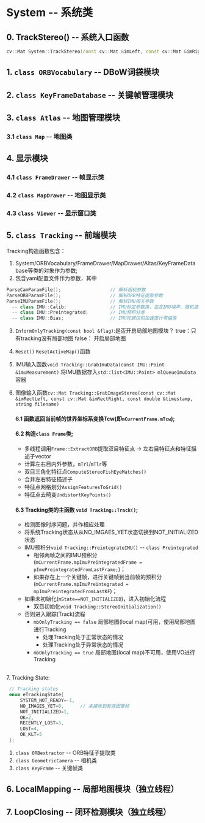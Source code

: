 # System -- 系统类
## 0. TrackStereo() -- 系统入口函数 
```c++
cv::Mat System::TrackStereo(const cv::Mat &imLeft, const cv::Mat &imRight, const double &timestamp, const vector<IMU::Point>& vImuMeas, string filename)
```
## 1. `class ORBVocabulary` -- DBoW词袋模块  
## 2. `class KeyFrameDatabase` -- 关键帧管理模块  
## 3. `class Atlas` -- 地图管理模块  
### 3.1 `class Map` -- 地图类

## 4. 显示模块

  ### 4.1 `class FrameDrawer` -- 帧显示类
### 4.2 `class MapDrawer` -- 地图显示类

### 4.3 `class Viewer` -- 显示窗口类

## 5. `class Tracking` -- 前端模块
  Tracking构造函数包含：
   1. System/ORBVocabulary/FrameDrawer/MapDrawer/Altas/KeyFrameDatabase等类的对象作为参数;  
   2. 包含yaml配置文件作为参数，其中

  ````c++
  ParseCamParamFile();                  // 解析相机参数
  ParseORBParamFile();                  // 解析ORB特征提取参数
  ParseIMUParamFile();                  // 解析IMU相关参数
    -- class IMU::Calib;                // IMU标定参数类，包含IMU噪声、随机游走和协方差变量
    -- class IMU::Preintegrated;        // IMU预积分类
    -- class IMU::Bias;                 // IMU陀螺仪和加速度计零偏类
  ````
   3. `InformOnlyTracking(const bool &flag)`:是否开启局部地图模块？ 
       true：只有tracking没有局部地图
       false： 开启局部地图
       
   4. `Reset()` `ResetActiveMap()`函数

   5. IMU输入函数`void Tracking::GrabImuData(const IMU::Point &imuMeasurement)`
      将IMU数据存入`std::list<IMU::Point> mlQueueImuData`容器
      
   6. 图像输入函数`cv::Mat Tracking::GrabImageStereo(const cv::Mat &imRectLeft, const cv::Mat &imRectRight, const double &timestamp, string filename)`
      #### 6.1 函数返回当前帧的世界坐标系变换Tcw(即`mCurrentFrame.mTcw`);
      #### 6.2 构造`class Frame`类;

      - 多线程调用`Frame::ExtractORB`提取双目特征点 -> 左右目特征点和特征描述子vector
      - 计算左右目内外参数，`mTrl`/`mTlr`等
      - 双目三角化特征点`ComputeStereoFishEyeMatches()`
      - 合并左右特征描述子
      - 特征点网格划分`AssignFeaturesToGrid()`
      - 特征点去畸变`UndistortKeyPoints()`

      #### 6.3 **Tracking类的主函数** `void Tracking::Track()`;
    
      - 检测图像时序问题，并作相应处理
      - 将系统Tracking状态从从NO_IMGAES_YET状态切换到NOT_INITIALIZED状态
      - IMU预积分`void Tracking::PreintegrateIMU()` -- `class Preintegrated`
        - 相邻两帧之间的IMU预积分(`mCurrentFrame.mpImuPreintegratedFrame = pImuPreintegratedFromLastFrame;`)；
        - 如果存在上一个关键帧，进行关键帧到当前帧的预积分(`mCurrentFrame.mpImuPreintegrated = mpImuPreintegratedFromLastKF`)；
      - 如果未初始化(`mState==NOT_INITIALIZED`)，进入初始化流程
        - 双目初始化`void Tracking::StereoInitialization()` 
      - 否则进入跟踪(Track)流程
        - `mbOnlyTracking == false` 局部地图(local map)可用，使用局部地图进行Tracking
          - 处理Tracking处于正常状态的情况
          - 处理Tracking处于异常状态的情况
        - `mbOnlyTracking == true`  局部地图(local map)不可用，使用VO进行Tracking


​      
   7. Tracking State:
   ```c++
    // Tracking states
    enum eTrackingState{
        SYSTEM_NOT_READY=-1,
        NO_IMAGES_YET=0,      // 未接收到有效图像帧
        NOT_INITIALIZED=1,
        OK=2,
        RECENTLY_LOST=3,
        LOST=4,
        OK_KLT=5
    };
   ```
   1. `class ORBextractor` -- ORB特征子提取类
   2. `class GeometricCamera` -- 相机类
   3.  `class KeyFrame` -- 关键帧类


## 6. LocalMapping -- 局部地图模块（独立线程）



## 7. LoopClosing -- 闭环检测模块（独立线程）

